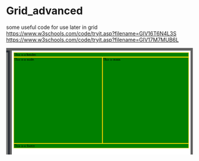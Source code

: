 # Grid_advanced
some useful code for use later in grid
https://www.w3schools.com/code/tryit.asp?filename=GIV16T6N4L3S
https://www.w3schools.com/code/tryit.asp?filename=GIV17M7MUB6L


<img src="tested.PNG">
